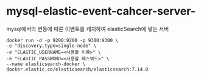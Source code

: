# mysql-elastic-event-cahcer-server-
mysql에서의 변동에 따른 이벤트를 캐치하여  elasticSearch에 넣는 서버


```azure
docker run -d -p 9200:9200 -p 9300:9300 \
-e "discovery.type=single-node" \
-e "ELASTIC_USERNAME=<사용할 이름>" \
-e "ELASTIC_PASSWORD=<사용할 패스워드>" \
--name elasticsearch-docker \
docker.elastic.co/elasticsearch/elasticsearch:7.14.0
```